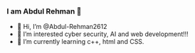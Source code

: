 ### I am Abdul Rehman 👋

- 👋 Hi, I’m @Abdul-Rehman2612
- 👀 I’m interested cyber security, AI and web development!!!
- 🌱 I’m currently learning c++, html and CSS.

<!---
Abdul-Rehman2612/Abdul-Rehman2612 is a ✨ special ✨ repository because its `README.md` (this file) appears on your GitHub profile.
You can click the Preview link to take a look at your changes.
--->

